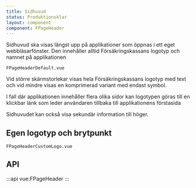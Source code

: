 ```yaml
---
title: Sidhuvud
status: Produktionsklar
layout: component
component: FPageHeader
---
```


Sidhuvud ska visas längst upp på applikationer som öppnas i ett eget webbläsarfönster. Den innehåller alltid Försäkringskassans logotyp och namnet på applikationen

```import
FPageHeaderDefault.vue
```

Vid större skärmstorlekar visas hela Försäkringskassans logotyp med text och vid mindre visas en komprimerad variant med endast symbol.

I fall där applikationen innehåller flera olika sidor kan logotypen göras till en klickbar länk som leder användaren tillbaka till applikationens förstasida

Sidhuvudet kan också visa sekundär information till höger.

## Egen logotyp och brytpunkt

```import
FPageHeaderCustomLogo.vue
```

## API

:::api
vue:FPageHeader
:::
